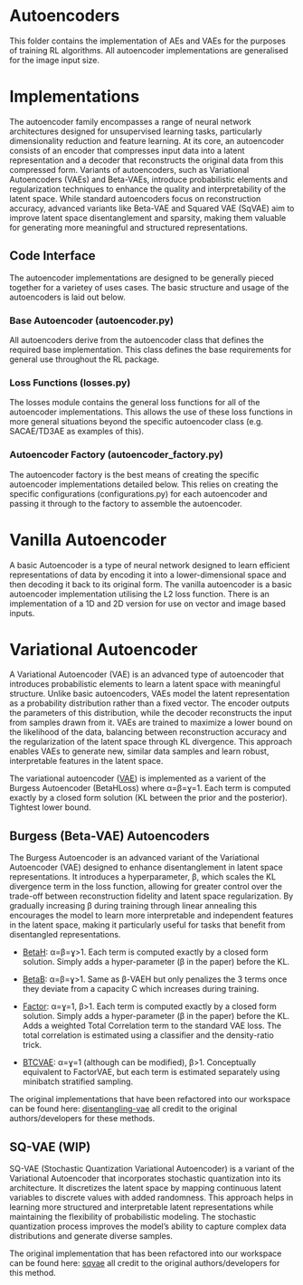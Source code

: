 # Autoencoders
This folder contains the implementation of AEs and VAEs for the purposes of training RL algorithms.
All autoencoder implementations are generalised for the image input size. 

# Implementations
The autoencoder family encompasses a range of neural network architectures designed for unsupervised learning tasks, particularly dimensionality reduction and feature learning. At its core, an autoencoder consists of an encoder that compresses input data into a latent representation and a decoder that reconstructs the original data from this compressed form. Variants of autoencoders, such as Variational Autoencoders (VAEs) and Beta-VAEs, introduce probabilistic elements and regularization techniques to enhance the quality and interpretability of the latent space. While standard autoencoders focus on reconstruction accuracy, advanced variants like Beta-VAE and Squared VAE (SqVAE) aim to improve latent space disentanglement and sparsity, making them valuable for generating more meaningful and structured representations.

## Code Interface
The autoencoder implementations are designed to be generally pieced together for a varietey of uses cases.
The basic structure and usage of the autoencoders is laid out below.

### Base Autoencoder (autoencoder.py)
All autoencoders derive from the autoencoder class that defines the required base implementation.
This class defines the base requirements for general use throughout the RL package. 

### Loss Functions (losses.py)
The losses module contains the general loss functions for all of the autoencoder implementations. 
This allows the use of these loss functions in more general situations beyond the specific autoencoder class (e.g. SACAE/TD3AE as examples of this).

### Autoencoder Factory (autoencoder_factory.py)
The autoencoder factory is the best means of creating the specific autoencoder implementations detailed below. 
This relies on creating the specific configurations (configurations.py) for each autoencoder and passing it through to the factory to assemble the autoencoder. 

# Vanilla Autoencoder
A basic Autoencoder is a type of neural network designed to learn efficient representations of data by encoding it into a lower-dimensional space and then decoding it back to its original form. The vanilla autoencoder is a basic autoencoder implementation utilising the L2 loss function.
There is an implementation of a 1D and 2D version for use on vector and image based inputs. 

# Variational Autoencoder
A Variational Autoencoder (VAE) is an advanced type of autoencoder that introduces probabilistic elements to learn a latent space with meaningful structure. Unlike basic autoencoders, VAEs model the latent representation as a probability distribution rather than a fixed vector. The encoder outputs the parameters of this distribution, while the decoder reconstructs the input from samples drawn from it. VAEs are trained to maximize a lower bound on the likelihood of the data, balancing between reconstruction accuracy and the regularization of the latent space through KL divergence. This approach enables VAEs to generate new, similar data samples and learn robust, interpretable features in the latent space.

The variational autoencoder ([VAE](https://arxiv.org/abs/1312.6114)) is implemented as a varient of the Burgess Autoencoder (BetaHLoss) where α=β=ɣ=1. Each term is computed exactly by a closed form solution (KL between the prior and the posterior). Tightest lower bound.

## Burgess (Beta-VAE) Autoencoders
The Burgess Autoencoder is an advanced variant of the Variational Autoencoder (VAE) designed to enhance disentanglement in latent space representations. It introduces a hyperparameter, β, which scales the KL divergence term in the loss function, allowing for greater control over the trade-off between reconstruction fidelity and latent space regularization. By gradually increasing β during training through linear annealing this encourages the model to learn more interpretable and independent features in the latent space, making it particularly useful for tasks that benefit from disentangled representations.

- [BetaH](https://openreview.net/pdf?id=Sy2fzU9gl): α=β=ɣ>1. Each term is computed exactly by a closed form solution. Simply adds a hyper-parameter (β in the paper) before the KL.

- [BetaB](https://arxiv.org/abs/1804.03599): α=β=ɣ>1. Same as β-VAEH but only penalizes the 3 terms once they deviate from a capacity C which increases during training.

- [Factor](https://arxiv.org/abs/1802.05983): α=ɣ=1, β>1. Each term is computed exactly by a closed form solution. Simply adds a hyper-parameter (β in the paper) before the KL. Adds a weighted Total Correlation term to the standard VAE loss. The total correlation is estimated using a classifier and the density-ratio trick.

- [BTCVAE](https://arxiv.org/abs/1802.04942): α=ɣ=1 (although can be modified), β>1. Conceptually equivalent to FactorVAE, but each term is estimated separately using minibatch stratified sampling.

The original implementations that have been refactored into our workspace can be found here: [disentangling-vae](https://github.com/YannDubs/disentangling-vae/tree/master) all credit to the original authors/developers for these methods.

## SQ-VAE (WIP)
SQ-VAE (Stochastic Quantization Variational Autoencoder) is a variant of the Variational Autoencoder that incorporates stochastic quantization into its architecture. It discretizes the latent space by mapping continuous latent variables to discrete values with added randomness. This approach helps in learning more structured and interpretable latent representations while maintaining the flexibility of probabilistic modeling. The stochastic quantization process improves the model’s ability to capture complex data distributions and generate diverse samples.

The original implementation that has been refactored into our workspace can be found here: [sqvae](https://github.com/sony/sqvae) all credit to the original authors/developers for this method.